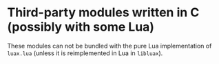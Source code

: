 Third-party modules written in C (possibly with some Lua)
=========================================================

These modules can not be bundled with the pure Lua implementation of `luax.lua`
(unless it is reimplemented in Lua in `libluax`).
